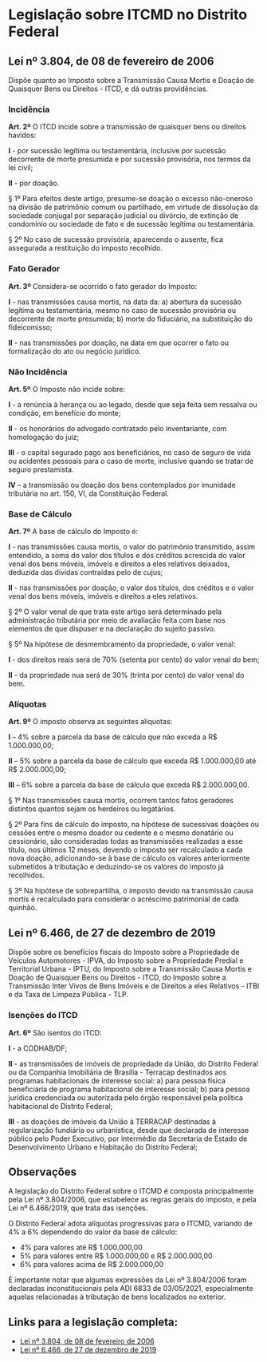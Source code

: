 # Legislação sobre ITCMD no Distrito Federal

## Lei nº 3.804, de 08 de fevereiro de 2006

Dispõe quanto ao Imposto sobre a Transmissão Causa Mortis e Doação de Quaisquer Bens ou Direitos - ITCD, e dá outras providências.

### Incidência

**Art. 2º** O ITCD incide sobre a transmissão de quaisquer bens ou direitos havidos:

**I** - por sucessão legítima ou testamentária, inclusive por sucessão decorrente de morte presumida e por sucessão provisória, nos termos da lei civil;

**II** - por doação.

§ 1º Para efeitos deste artigo, presume-se doação o excesso não-oneroso na divisão de patrimônio comum ou partilhado, em virtude de dissolução da sociedade conjugal por separação judicial ou divórcio, de extinção de condomínio ou sociedade de fato e de sucessão legítima ou testamentária.

§ 2º No caso de sucessão provisória, aparecendo o ausente, fica assegurada a restituição do imposto recolhido.

### Fato Gerador

**Art. 3º** Considera-se ocorrido o fato gerador do Imposto:

**I** - nas transmissões causa mortis, na data da:
a) abertura da sucessão legítima ou testamentária, mesmo no caso de sucessão provisória ou decorrente de morte presumida;
b) morte do fiduciário, na substituição do fideicomisso;

**II** - nas transmissões por doação, na data em que ocorrer o fato ou formalização do ato ou negócio jurídico.

### Não Incidência

**Art. 5º** O Imposto não incide sobre:

**I** - a renúncia à herança ou ao legado, desde que seja feita sem ressalva ou condição, em benefício do monte;

**II** - os honorários do advogado contratado pelo inventariante, com homologação do juiz;

**III** - o capital segurado pago aos beneficiários, no caso de seguro de vida ou acidentes pessoais para o caso de morte, inclusive quando se tratar de seguro prestamista.

**IV** – a transmissão ou doação dos bens contemplados por imunidade tributária no art. 150, VI, da Constituição Federal.

### Base de Cálculo

**Art. 7º** A base de cálculo do Imposto é:

**I** - nas transmissões causa mortis, o valor do patrimônio transmitido, assim entendido, a soma do valor dos títulos e dos créditos acrescida do valor venal dos bens móveis, imóveis e direitos a eles relativos deixados, deduzida das dívidas contraídas pelo de cujus;

**II** - nas transmissões por doação, o valor dos títulos, dos créditos e o valor venal dos bens móveis, imóveis e direitos a eles relativos.

§ 2º O valor venal de que trata este artigo será determinado pela administração tributária por meio de avaliação feita com base nos elementos de que dispuser e na declaração do sujeito passivo.

§ 5º Na hipótese de desmembramento da propriedade, o valor venal:

**I** - dos direitos reais será de 70% (setenta por cento) do valor venal do bem;

**II** - da propriedade nua será de 30% (trinta por cento) do valor venal do bem.

### Alíquotas

**Art. 9º** O imposto observa as seguintes alíquotas:

**I** – 4% sobre a parcela da base de cálculo que não exceda a R$ 1.000.000,00;

**II** – 5% sobre a parcela da base de cálculo que exceda R$ 1.000.000,00 até R$ 2.000.000,00;

**III** – 6% sobre a parcela da base de cálculo que exceda R$ 2.000.000,00.

§ 1º Nas transmissões causa mortis, ocorrem tantos fatos geradores distintos quantos sejam os herdeiros ou legatários.

§ 2º Para fins de cálculo do imposto, na hipótese de sucessivas doações ou cessões entre o mesmo doador ou cedente e o mesmo donatário ou cessionário, são consideradas todas as transmissões realizadas a esse título, nos últimos 12 meses, devendo o imposto ser recalculado a cada nova doação, adicionando-se à base de cálculo os valores anteriormente submetidos à tributação e deduzindo-se os valores do imposto já recolhidos.

§ 3º Na hipótese de sobrepartilha, o imposto devido na transmissão causa mortis é recalculado para considerar o acréscimo patrimonial de cada quinhão.

## Lei nº 6.466, de 27 de dezembro de 2019

Dispõe sobre os benefícios fiscais do Imposto sobre a Propriedade de Veículos Automotores - IPVA, do Imposto sobre a Propriedade Predial e Territorial Urbana - IPTU, do Imposto sobre a Transmissão Causa Mortis e Doação de Quaisquer Bens ou Direitos - ITCD, do Imposto sobre a Transmissão Inter Vivos de Bens Imóveis e de Direitos a eles Relativos - ITBI e da Taxa de Limpeza Pública - TLP.

### Isenções do ITCD

**Art. 6º** São isentos do ITCD:

**I** - a CODHAB/DF;

**II** - as transmissões de imóveis de propriedade da União, do Distrito Federal ou da Companhia Imobiliária de Brasília - Terracap destinados aos programas habitacionais de interesse social:
a) para pessoa física beneficiária de programa habitacional de interesse social;
b) para pessoa jurídica credenciada ou autorizada pelo órgão responsável pela política habitacional do Distrito Federal;

**III** - as doações de imóveis da União à TERRACAP destinadas à regularização fundiária ou urbanística, desde que declarada de interesse público pelo Poder Executivo, por intermédio da Secretaria de Estado de Desenvolvimento Urbano e Habitação do Distrito Federal;

## Observações

A legislação do Distrito Federal sobre o ITCMD é composta principalmente pela Lei nº 3.804/2006, que estabelece as regras gerais do imposto, e pela Lei nº 6.466/2019, que trata das isenções.

O Distrito Federal adota alíquotas progressivas para o ITCMD, variando de 4% a 6% dependendo do valor da base de cálculo:
- 4% para valores até R$ 1.000.000,00
- 5% para valores entre R$ 1.000.000,00 e R$ 2.000.000,00
- 6% para valores acima de R$ 2.000.000,00

É importante notar que algumas expressões da Lei nº 3.804/2006 foram declaradas inconstitucionais pela ADI 6833 de 03/05/2021, especialmente aquelas relacionadas à tributação de bens localizados no exterior.

## Links para a legislação completa:
- [Lei nº 3.804, de 08 de fevereiro de 2006](https://www.sinj.df.gov.br/sinj/Norma/51724/Lei_3804_08_02_2006.html)
- [Lei nº 6.466, de 27 de dezembro de 2019](https://www.sinj.df.gov.br/sinj/Norma/fa7ffe3f361e4953913e363ffb7a8a53/Lei_6466_2019.html)

